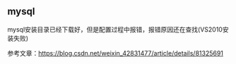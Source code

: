 ## mysql

mysql安装目录已经下载好，但是配置过程中报错，报错原因还在查找(VS2010安装失败)

参考文章：https://blog.csdn.net/weixin_42831477/article/details/81325691